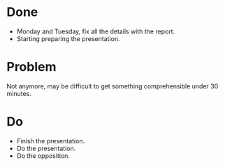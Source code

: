 # Done

* Monday and Tuesday, fix all the details with the report.
* Starting preparing the presentation.

# Problem

Not anymore, may be difficult to get something comprehensible under 30 minutes.

# Do

* Finish the presentation.
* Do the presentation.
* Do the opposition.